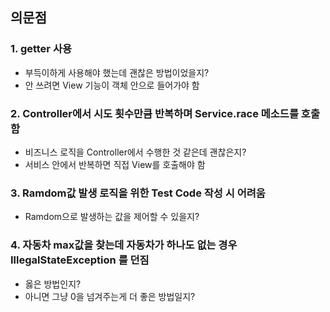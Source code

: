 ## 의문점

### 1. getter 사용
- 부득이하게 사용해야 했는데 괜찮은 방법이었을지?
- 안 쓰려면 View 기능이 객체 안으로 들어가야 함

### 2. Controller에서 시도 횟수만큼 반복하며 Service.race 메소드를 호출함
- 비즈니스 로직을 Controller에서 수행한 것 같은데 괜찮은지?
- 서비스 안에서 반복하면 직접 View를 호출해야 함

### 3. Ramdom값 발생 로직을 위한 Test Code 작성 시 어려움
- Ramdom으로 발생하는 값을 제어할 수 있을지?

### 4. 자동차 max값을 찾는데 자동차가 하나도 없는 경우 IllegalStateException 를 던짐
- 옳은 방법인지?
- 아니면 그냥 0을 넘겨주는게 더 좋은 방법일지?


